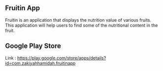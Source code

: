 ## Fruitin App
Fruitin is an application that displays the nutrition value of various fruits. This application will help users to find some of the nutritional content in the fruit.

## Google Play Store
Link : https://play.google.com/store/apps/details?id=com.zakiyahhamidah.fruitinapp

